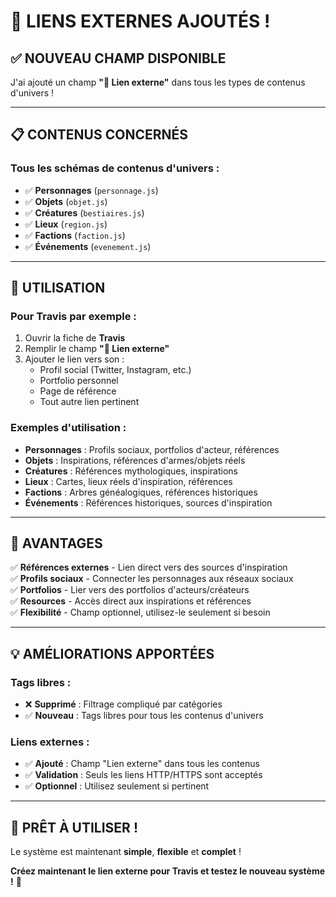 # 🔗 LIENS EXTERNES AJOUTÉS !

## ✅ **NOUVEAU CHAMP DISPONIBLE**

J'ai ajouté un champ **"🔗 Lien externe"** dans tous les types de contenus d'univers !

---

## 📋 **CONTENUS CONCERNÉS**

### **Tous les schémas de contenus d'univers :**
- ✅ **Personnages** (`personnage.js`)
- ✅ **Objets** (`objet.js`)
- ✅ **Créatures** (`bestiaires.js`)
- ✅ **Lieux** (`region.js`)
- ✅ **Factions** (`faction.js`)
- ✅ **Événements** (`evenement.js`)

---

## 🎯 **UTILISATION**

### **Pour Travis par exemple :**
1. Ouvrir la fiche de **Travis**
2. Remplir le champ **"🔗 Lien externe"**
3. Ajouter le lien vers son :
   - Profil social (Twitter, Instagram, etc.)
   - Portfolio personnel
   - Page de référence
   - Tout autre lien pertinent

### **Exemples d'utilisation :**
- **Personnages** : Profils sociaux, portfolios d'acteur, références
- **Objets** : Inspirations, références d'armes/objets réels
- **Créatures** : Références mythologiques, inspirations
- **Lieux** : Cartes, lieux réels d'inspiration, références
- **Factions** : Arbres généalogiques, références historiques
- **Événements** : Références historiques, sources d'inspiration

---

## 🚀 **AVANTAGES**

✅ **Références externes** - Lien direct vers des sources d'inspiration  
✅ **Profils sociaux** - Connecter les personnages aux réseaux sociaux  
✅ **Portfolios** - Lier vers des portfolios d'acteurs/créateurs  
✅ **Resources** - Accès direct aux inspirations et références  
✅ **Flexibilité** - Champ optionnel, utilisez-le seulement si besoin  

---

## 💡 **AMÉLIORATIONS APPORTÉES**

### **Tags libres :**
- ❌ **Supprimé** : Filtrage compliqué par catégories
- ✅ **Nouveau** : Tags libres pour tous les contenus d'univers

### **Liens externes :**
- ✅ **Ajouté** : Champ "Lien externe" dans tous les contenus
- ✅ **Validation** : Seuls les liens HTTP/HTTPS sont acceptés
- ✅ **Optionnel** : Utilisez seulement si pertinent

---

## 🎉 **PRÊT À UTILISER !**

Le système est maintenant **simple**, **flexible** et **complet** !

**Créez maintenant le lien externe pour Travis et testez le nouveau système !** 🚀 